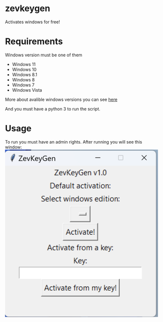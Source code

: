 # zevkeygen
Activates windows for free!
# Requirements
Windows version must be one of them
* Windows 11
* Windows 10
* Windows 8.1
* Windows 8
* Windows 7
* Windows Vista

More about avalible windows versions you can see [here](https://learn.microsoft.com/en-us/windows-server/get-started/kms-client-activation-keys)

And you must have a python 3 to run the script.
# Usage
To run you must have an admin rights. After running you will see this window:
![GUI](/assets/gui.png)
